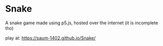 # Snake
A snake game made using p5.js, hosted over the internet (it is incomplete tho)

play at: https://saum-1402.github.io/Snake/
